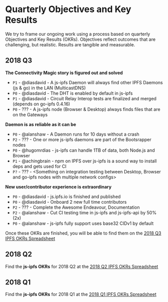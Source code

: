 # Quarterly Objectives and Key Results

We try to frame our ongoing work using a process based on quarterly Objectives and Key Results (OKRs). Objectives reflect outcomes that are challenging, but realistic. Results are tangible and measurable.

## 2018 Q3

**The Connectivity Magic story is figured out and solved**

- `P1` - @diasdavid -     A js-ipfs Daemon will always find other IPFS Daemons (js & go) in the LAN (MulticastDNS)
- `P0` - @diasdavid -     The DHT is enabled by default in js-ipfs
- `P1` - @diasdavid -     Circuit Relay Interop tests are finalized and merged (depends on go-ipfs 0.4.16)
- `P0` - ???        -     A js-ipfs node (Browser & Desktop) always finds files that are on the Gateways

**Daemon is as reliable as it can be**

- `P0` - @alanshaw -      A Daemon runs for 10 days without a crash 
- `P2` - ??? -            One or more js-ipfs daemons are part of the Bootsrapper nodes 
- `P0` - @hugomrdias -    js-ipfs can handle 1TB of data, both Node.js and Browser
- `P1` - @achingbrain -   npm on IPFS over js-ipfs is a sound way to install deps and gets used for CI
- `P?` - ??? -            <Something on integration testing between Desktop, Browser and go-ipfs nodes with multiple network configs>

**New user/contributor experience is extraordinary**

- `P0` - @diasdavid -     js.ipfs.io is finished and published 
- `P0` - @diasdavid -     Onboard 2 new full time contributors 
- `P2` - ???        -     Complete the Awesome Endeavour, Documentation
- `P2` - @alanshaw  -     Cut CI testing time in js-ipfs and js-ipfs-api by 50% (2x) 
- `P0` - @alanshaw  -     js-ipfs fully support uses base32 CIDv1 by default


Once these OKRs are finished, you will be able to find them on the [2018 Q3 IPFS OKRs Spreadsheet](https://docs.google.com/spreadsheets/d/19vjigg4locq4fO6JXyobS2yTx-k-fSzlFM5ngZDPDbQ/edit#gid=274358435)

## 2018 Q2

Find the **js-ipfs OKRs** for 2018 Q2 at the [2018 Q2 IPFS OKRs Spreadsheet](https://docs.google.com/spreadsheets/d/1xIhKROxFlsY9M9on37D5rkbSsm4YtjRQvG2unHScApA/edit#gid=274358435)

## 2018 Q1

Find the **js-ipfs OKRs** for 2018 Q1 at the [2018 Q1 IPFS OKRs Spreadsheet](https://docs.google.com/spreadsheets/u/1/d/1clB-W489rJpbOEs2Q7Q2Jf1WMXHQxXgccBcUJS9QTiI/edit#gid=2079514081)
